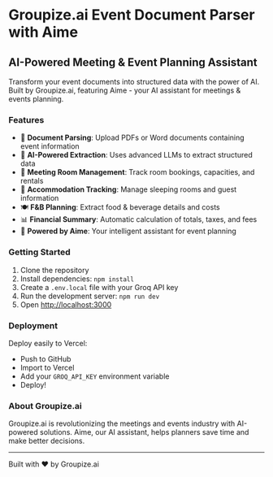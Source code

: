 # Groupize.ai Event Document Parser with Aime

## AI-Powered Meeting & Event Planning Assistant

Transform your event documents into structured data with the power of AI. Built by Groupize.ai, featuring Aime - your AI assistant for meetings & events planning.

### Features

- 📄 **Document Parsing**: Upload PDFs or Word documents containing event information
- 🤖 **AI-Powered Extraction**: Uses advanced LLMs to extract structured data
- 💼 **Meeting Room Management**: Track room bookings, capacities, and rentals
- 🏨 **Accommodation Tracking**: Manage sleeping rooms and guest information
- 🍽️ **F&B Planning**: Extract food & beverage details and costs
- 📊 **Financial Summary**: Automatic calculation of totals, taxes, and fees
- 💚 **Powered by Aime**: Your intelligent assistant for event planning

### Getting Started

1. Clone the repository
2. Install dependencies: `npm install`
3. Create a `.env.local` file with your Groq API key
4. Run the development server: `npm run dev`
5. Open [http://localhost:3000](http://localhost:3000)

### Deployment

Deploy easily to Vercel:
- Push to GitHub
- Import to Vercel
- Add your `GROQ_API_KEY` environment variable
- Deploy!

### About Groupize.ai

Groupize.ai is revolutionizing the meetings and events industry with AI-powered solutions. Aime, our AI assistant, helps planners save time and make better decisions.

---

Built with ❤️ by Groupize.ai